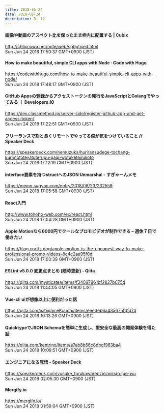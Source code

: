```yaml
---
title: 2018-06-24
date: 2018-06-24
description: B! 12
---
```


#### 画像や動画のアスペクト比を保ったまま枠内に配置する | Cubix
http://chibinowa.net/note/web/spbgfixed.html<br>
Sun Jun 24 2018 17:50:37 GMT+0900 (JST)<br>


#### How to make beautiful, simple CLI apps with Node · Code with Hugo
https://codewithhugo.com/how-to-make-beautiful-simple-cli-apps-with-node/<br>
Sun Jun 24 2018 17:48:17 GMT+0900 (JST)<br>


#### GitHub Appsの登録からアクセストークンの発行をJavaScriptとGolangでやってみる ｜ Developers.IO
https://dev.classmethod.jp/server-side/register-github-app-and-get-access-token/<br>
Sun Jun 24 2018 17:22:51 GMT+0900 (JST)<br>


#### フリーランスで割と長くリモートでやってる僕が気をつけていること // Speaker Deck
https://speakerdeck.com/nemuzuka/huriransudege-tochang-kurimototeyatuterupu-gaqi-wotuketeirukoto<br>
Sun Jun 24 2018 17:12:19 GMT+0900 (JST)<br>


#### interface要素を持つstructへのJSON Unmarshal - すぎゃーんメモ
https://memo.sugyan.com/entry/2018/06/23/232559<br>
Sun Jun 24 2018 17:05:58 GMT+0900 (JST)<br>


#### React入門
http://www.tohoho-web.com/ex/react.html<br>
Sun Jun 24 2018 17:04:28 GMT+0900 (JST)<br>


#### Apple Motionなら6000円でクールなプロモビデオが制作できる – 週休７日で働きたい
https://blog.craftz.dog/apple-motion-is-the-cheapest-way-to-make-professional-promo-videos-8c4c2aa95f0d<br>
Sun Jun 24 2018 17:00:39 GMT+0900 (JST)<br>


#### ESLint v5.0.0 変更点まとめ (随時更新) - Qiita
https://qiita.com/mysticatea/items/f34097961bf2827b675d<br>
Sun Jun 24 2018 11:44:05 GMT+0900 (JST)<br>


#### Vue-cli uiが想像以上に便利だった話
https://qiita.com/isihigameKoudai/items/eee3eb6a435675fdfd73<br>
Sun Jun 24 2018 10:13:26 GMT+0900 (JST)<br>


#### QuicktypeでJSON Schemaを簡単に生成し、型安全な最高の開発体験を得た話
https://qiita.com/kentrino/items/a7ab8b56c8dbcf963ba4<br>
Sun Jun 24 2018 10:09:51 GMT+0900 (JST)<br>


#### エンジニアになる覚悟 - Speaker Deck
https://speakerdeck.com/yosuke_furukawa/enzinianinarujue-wu<br>
Sun Jun 24 2018 02:05:30 GMT+0900 (JST)<br>


#### Mergify.io
https://mergify.io/<br>
Sun Jun 24 2018 01:59:04 GMT+0900 (JST)<br>


